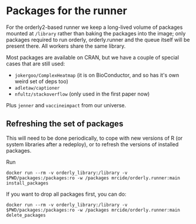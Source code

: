 # Packages for the runner

For the orderly2-based runner we keep a long-lived volume of packages mounted at `/library` rather than baking the packages into the image; only packages required to run orderly, orderly.runner and the queue itself will be present there.   All workers share the same library.

Most packages are available on CRAN, but we have a couple of special cases that are still used:

* `jokergoo/ComplexHeatmap` (it is on BioConductor, and so has it's own weird set of deps too)
* `adletaw/captioner`
* `nfultz/stackoverflow` (only used in the first paper now)

Plus `jenner` and `vaccineimpact` from our universe.

## Refreshing the set of packages

This will need to be done periodically, to cope with new versions of R (or system libraries after a redeploy), or to refresh the versions of installed packages.

Run

```
docker run --rm -v orderly_library:/library -v $PWD/packages:/packages:ro -w /packages mrcide/orderly.runner:main install_packages
```

If you want to drop all packages first, you can do:

```
docker run --rm -v orderly_library:/library -v $PWD/packages:/packages:ro -w /packages mrcide/orderly.runner:main delete_packages
```
